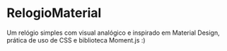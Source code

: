 # RelogioMaterial
Um relógio simples com visual analógico e inspirado em Material Design, prática de uso de CSS e biblioteca Moment.js :)
